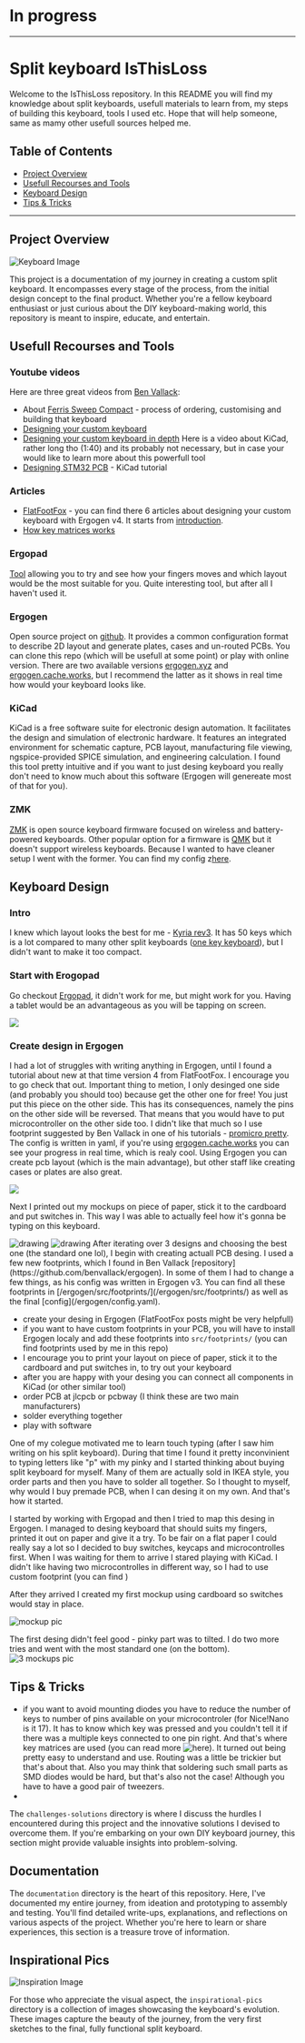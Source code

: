 # In progress
---


# Split keyboard IsThisLoss 

Welcome to the IsThisLoss repository. In this README you will find my knowledge about split keyboards, usefull materials to learn from, my steps of building this keyboard, tools I used etc. Hope that will help someone, same as mamy other usefull sources helped me.

## Table of Contents

- [Project Overview](#project-overview)
- [Usefull Recourses and Tools](#usefull-resources-and-tools)
- [Keyboard Design](#keyboard-design)
- [Tips & Tricks](#tips--tricks)


---

## Project Overview

![Keyboard Image](imgs/final_keyboard.jpg)

This project is a documentation of my journey in creating a custom split keyboard. It encompasses every stage of the process, from the initial design concept to the final product. Whether you're a fellow keyboard enthusiast or just curious about the DIY keyboard-making world, this repository is meant to inspire, educate, and entertain.

## Usefull Recourses and Tools

### Youtube videos
Here are three great videos from [Ben Vallack](https://www.youtube.com/@BenVallack/videos):
- About [Ferris Sweep Compact](https://www.youtube.com/watch?v=JqpBKuEVinw&ab_channel=BenVallack) - process of ordering, customising and building that keyboard
- [Designing your custom keyboard](https://www.youtube.com/watch?v=UKfeJrRIcxw&ab_channel=BenVallack)
- [Designing your custom keyboard in depth](https://www.youtube.com/watch?v=M_VuXVErD6E&ab_channel=BenVallack)
Here is a video about KiCad, rather long tho (1:40) and its probably not necessary, but in case your would like to learn more about this powerfull tool
- [Designing STM32 PCB](https://www.youtube.com/watch?v=aVUqaB0IMh4&ab_channel=Phil%E2%80%99sLab) - KiCad tutorial


### Articles
- [FlatFootFox](https://flatfootfox.com/) - you can find there 6 articles about designing your custom keyboard with Ergogen v4. It starts from [introduction](https://flatfootfox.com/ergogen-introduction/). 
- [How key matrices works](https://pcbheaven.com/wikipages/How_Key_Matrices_Works/)

### Ergopad
[Tool](https://pashutk.com/ergopad/) allowing you to try and see how your fingers moves and which layout would be the most suitable for you. Quite interesting tool, but after all I haven't used it.

### Ergogen
Open source project on [github](https://github.com/ergogen/ergogen). It provides a common configuration format to describe 2D layout and generate plates, cases and un-routed PCBs. You can clone this repo (which will be usefull at some point) or play with online version. 
There are two available versions [ergogen.xyz](https://ergogen.xyz/) and [ergogen.cache.works](https://ergogen.cache.works/), but I recommend the latter as it shows in real time how would your keyboard looks like. 

### KiCad
KiCad is a free software suite for electronic design automation. It facilitates the design and simulation of electronic hardware. It features an integrated environment for schematic capture, PCB layout, manufacturing file viewing, ngspice-provided SPICE simulation, and engineering calculation.
I found this tool pretty intuitive and if you want to just desing keyboard you really don't need to know much about this software (Ergogen will genereate most of that for you).

### ZMK
[ZMK](https://zmk.dev/) is open source keyboard firmware focused on wireless and battery-powered keyboards. Other popular option for a firmware is [QMK](https://qmk.fm/) but it doesn't support wireless keyboards. Because I wanted to have cleaner setup I went with the former.
You can find my config z[here](https://github.com/tmek1244/zmk-config).


## Keyboard Design
### Intro
I knew which layout looks the best for me - [Kyria rev3](https://splitkb.com/collections/keyboard-kits/products/kyria-rev3-pcb-kit). It has 50 keys which is a lot compared to many other split keyboards ([one key keyboard](https://www.youtube.com/watch?v=vr8LkjsRqZs&ab_channel=BenVallack)), but I didn't want to make it too compact.

### Start with Erogopad
Go checkout [Ergopad](https://pashutk.com/ergopad/), it didn't work for me, but might work for you. Having a tablet would be an advantageous as you will be tapping on screen.

![](imgs/ergopad.png)

### Create design in Ergogen
I had a lot of struggles with writing anything in Ergogen, until I found a tutorial about new at that time version 4 from FlatFootFox. I encourage you to go check that out. 
Important thing to metion, I only desinged one side (and probably you should too) because get the other one for free! You just put this piece on the other side. This has its consequences, namely the pins on the other side will be reversed. That means that you would have to put microcontroller on the other side too. I didn't like that much so I use footprint suggested by Ben Vallack in one of his tutorials - [promicro pretty](/ergogen/src/footprints/promicro_pretty.js). 
The config is written in yaml, if you're using [ergogen.cache.works](https://ergogen.cache.works/) you can see your progress in real time, which is realy cool. Using Ergogen you can create pcb layout (which is the main advantage), but other staff like creating cases or plates are also great.

![](imgs/ergogen.png)

Next I printed out my mockups on piece of paper, stick it to the cardboard and put switches in. This way I was able to actually feel how it's gonna be typing on this keyboard.   

<img src="imgs/paper_kb.jpg" alt="drawing"/>
<img src="imgs/mockups.jpg" alt="drawing"/>
After iterating over 3 designs and choosing the best one (the standard one lol), I begin with creating actuall PCB desing. I used a few new footprints, which I found in Ben Vallack [repository](https://github.com/benvallack/ergogen). In some of them I had to change a few things, as his config was written in Ergogen v3. You can find all these footprints in [/ergogen/src/footprints/](/ergogen/src/footprints/) as well as the final [config](/ergogen/config.yaml). 


- create your desing in Ergogen (FlatFootFox posts might be very helpfull)
- if you want to have custom footprints in your PCB, you will have to install Ergogen localy and add these footprints into `src/footprints/` (you can find footprints used by me in this repo)
- I encourage you to print your layout on piece of paper, stick it to the cardboard and put switches in, to try out your keyboard 
- after you are happy with your desing you can connect all components in KiCad (or other similar tool)
- order PCB at jlcpcb or pcbway (I think these are two main manufacturers)
- solder everything together
- play with software

One of my colegue motivated me to learn touch typing (after I saw him writing on his split keyboard). During that time I found it pretty inconvinient to typing letters like "p" with my pinky and I started thinking about buying split keyboard for myself. 
Many of them are actually sold in IKEA style, you order parts and then you have to solder all together. So I thought to myself, why would I buy premade PCB, when I can desing it on my own. And that's how it started.



I started by working with Ergopad and then I tried to map this desing in Ergogen. 
I managed to desing keyboard that should suits my fingers, printed it out on paper and give it a try. To be fair on a flat paper I could really say a lot so I decided to buy switches, keycaps and microcontrolles first.
When I was waiting for them to arrive I stared playing with KiCad. 
I didn't like having two microcontrolles in different way, so I had to use custom footprint (you can find )




After they arrived I created my first mockup using cardboard so switches would stay in place.

![mockup pic]()

The first desing didn't feel good - pinky part was to tilted. I do two more tries and went with the most standard one (on the bottom).
![3 mockups pic]()




## Tips & Tricks
- if you want to avoid mounting diodes you have to reduce the number of keys to number of pins available on your microcontroler (for Nice!Nano is it 17). It has to know which key was pressed and you couldn't tell it if there was a multiple keys connected to one pin right.
And that's where key matrices are used (you can read more ![here](https://pcbheaven.com/wikipages/How_Key_Matrices_Works/)). It turned out being pretty easy to understand and use. Routing was a little be trickier but that's about that.
Also you may think that soldering such small parts as SMD diodes would be hard, but that's also not the case! Although you have to have a good pair of tweezers. 
- 


The `challenges-solutions` directory is where I discuss the hurdles I encountered during this project and the innovative solutions I devised to overcome them. If you're embarking on your own DIY keyboard journey, this section might provide valuable insights into problem-solving.

## Documentation

The `documentation` directory is the heart of this repository. Here, I've documented my entire journey, from ideation and prototyping to assembly and testing. You'll find detailed write-ups, explanations, and reflections on various aspects of the project. Whether you're here to learn or share experiences, this section is a treasure trove of information.

## Inspirational Pics

![Inspiration Image](link_to_inspiration_image.jpg)

For those who appreciate the visual aspect, the `inspirational-pics` directory is a collection of images showcasing the keyboard's evolution. These images capture the beauty of the journey, from the very first sketches to the final, fully functional split keyboard.


